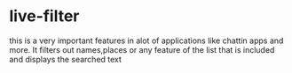 # live-filter
this is a very important features in alot of applications like chattin apps and more. It filters out names,places or any feature of the list that is included and displays the searched text
